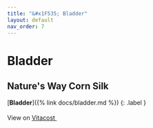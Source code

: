 ```yaml
---
title: "&#x1F535; Bladder"
layout: default
nav_order: 7
---
```


# Bladder


## Nature's Way Corn Silk

[**Bladder**]({% link docs/bladder.md %})
{: .label }

View on <a href="https://www.vitacost.com/natures-way-corn-silk-1-200-mg-per-serving-traditional-urinary-health" class="external" target="_blank">Vitacost <svg width="18" height="18" viewBox="0 0 24 24" aria-labelledby="svg-external-link-title"><use xlink:href="#svg-external-link"></use></svg></a>

<!-- Updated 2024-10-19 01:01:58.261546Z -->

